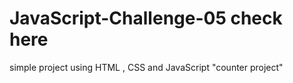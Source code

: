 # JavaScript-Challenge-05 check here
simple project using HTML , CSS and JavaScript <a>"counter project"</a>
